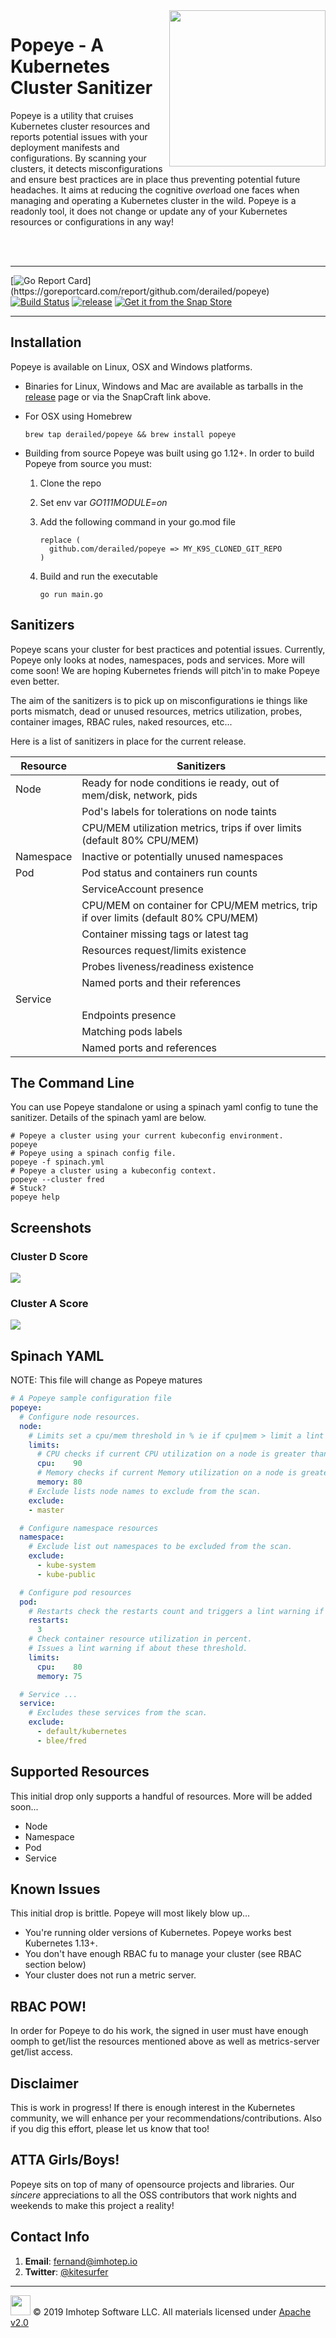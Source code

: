 <img src="assets/popeye.png" align="right" width="250" heigh="auto">

# Popeye - A Kubernetes Cluster Sanitizer

Popeye is a utility that cruises Kubernetes cluster resources and reports potential
issues with your deployment manifests and configurations. By scanning your
clusters, it detects misconfigurations and ensure best practices are in place thus
preventing potential future headaches. It aims at reducing the cognitive *over*load
one faces when managing and operating a Kubernetes cluster in the wild. Popeye
is a readonly tool, it does not change or update any of your Kubernetes resources or
configurations in any way!

<br/>
<br/>

---

[![Go Report Card](https://goreportcard.com/badge/github.com/derailed/popeye?)](https://goreportcard.com/report/github.com/derailed/popeye)
[![Build Status](https://travis-ci.com/derailed/popeye.svg?branch=master)](https://travis-ci.com/derailed/popeye)
[![release](https://img.shields.io/github/release-pre/derailed/popeye.svg)](https://github.com/derailed/popeye/releases)
[![Get it from the Snap Store](https://snapcraft.io/static/images/badges/en/snap-store-black.svg)](https://snapcraft.io/popeye)

---

## Installation

Popeye is available on Linux, OSX and Windows platforms.

* Binaries for Linux, Windows and Mac are available as tarballs in the [release](https://github.com/derailed/popeye/releases) page or via the SnapCraft link above.

* For OSX using Homebrew

   ```shell
   brew tap derailed/popeye && brew install popeye
   ```

* Building from source
   Popeye was built using go 1.12+. In order to build Popeye from source you must:
   1. Clone the repo
   2. Set env var *GO111MODULE=on*
   3. Add the following command in your go.mod file

      ```text
      replace (
        github.com/derailed/popeye => MY_K9S_CLONED_GIT_REPO
      )
      ```

   4. Build and run the executable

        ```shell
        go run main.go
        ```

## Sanitizers

Popeye scans your cluster for best practices and potential issues. Currently, Popeye only looks at nodes, namespaces, pods and services. More will come soon! We are hoping Kubernetes friends will pitch'in to make Popeye even better.

The aim of the sanitizers is to pick up on misconfigurations ie things like ports mismatch, dead or unused resources, metrics utilization, probes, container images, RBAC rules, naked resources, etc...

Here is a list of sanitizers in place for the current release.

| Resource  | Sanitizers                                                                          |
|-----------|-------------------------------------------------------------------------------------|
| Node      | Ready for node conditions ie ready, out of mem/disk, network, pids                  |
|           | Pod's labels for tolerations on node taints                                         |
|           | CPU/MEM utilization metrics, trips if over limits (default 80% CPU/MEM)             |
| Namespace | Inactive or potentially unused namespaces                                           |
| Pod       | Pod status and containers run counts                                                |
|           | ServiceAccount presence                                                             |
|           | CPU/MEM on container for CPU/MEM metrics, trip if over limits (default 80% CPU/MEM) |
|           | Container missing tags or latest tag                                                |
|           | Resources request/limits existence                                                  |
|           | Probes liveness/readiness existence                                                 |
|           | Named ports and their references                                                    |
| Service   |                                                                                     |
|           | Endpoints presence                                                                  |
|           | Matching pods labels                                                                |
|           | Named ports and references                                                          |


## The Command Line

You can use Popeye standalone or using a spinach yaml config to tune the sanitizer.
Details of the spinach yaml are below.

```shell
# Popeye a cluster using your current kubeconfig environment.
popeye
# Popeye using a spinach config file.
popeye -f spinach.yml
# Popeye a cluster using a kubeconfig context.
popeye --cluster fred
# Stuck?
popeye help
```

## Screenshots

### Cluster D Score

<img src="assets/d_score.png"/>

### Cluster A Score

<img src="assets/a_score.png"/>


## Spinach YAML

NOTE: This file will change as Popeye matures

```yaml
# A Popeye sample configuration file
popeye:
  # Configure node resources.
  node:
    # Limits set a cpu/mem threshold in % ie if cpu|mem > limit a lint warning is triggered.
    limits:
      # CPU checks if current CPU utilization on a node is greater than 90%.
      cpu:    90
      # Memory checks if current Memory utilization on a node is greater than 80%.
      memory: 80
    # Exclude lists node names to exclude from the scan.
    exclude:
    - master

  # Configure namespace resources
  namespace:
    # Exclude list out namespaces to be excluded from the scan.
    exclude:
      - kube-system
      - kube-public

  # Configure pod resources
  pod:
    # Restarts check the restarts count and triggers a lint warning if above threshold.
    restarts:
      3
    # Check container resource utilization in percent.
    # Issues a lint warning if about these threshold.
    limits:
      cpu:    80
      memory: 75

  # Service ...
  service:
    # Excludes these services from the scan.
    exclude:
      - default/kubernetes
      - blee/fred
```

## Supported Resources

This initial drop only supports a handful of resources. More will be added soon...

* Node
* Namespace
* Pod
* Service

## Known Issues

This initial drop is brittle. Popeye will most likely blow up...

* You're running older versions of Kubernetes. Popeye works best Kubernetes 1.13+.
* You don't have enough RBAC fu to manage your cluster (see RBAC section below)
* Your cluster does not run a metric server.

## RBAC POW!

In order for Popeye to do his work, the signed in user must have enough oomph to
get/list the resources mentioned above as well as metrics-server get/list access.

## Disclaimer

This is work in progress! If there is enough interest in the Kubernetes
community, we will enhance per your recommendations/contributions. Also if you
dig this effort, please let us know that too!

## ATTA Girls/Boys!

Popeye sits on top of many of opensource projects and libraries. Our *sincere*
appreciations to all the OSS contributors that work nights and weekends
to make this project a reality!

## Contact Info

1. **Email**:   fernand@imhotep.io
2. **Twitter**: [@kitesurfer](https://twitter.com/kitesurfer?lang=en)

---

<img src="assets/imhotep_logo.png" width="32" height="auto"/> © 2019 Imhotep Software LLC.
All materials licensed under [Apache v2.0](http://www.apache.org/licenses/LICENSE-2.0)

